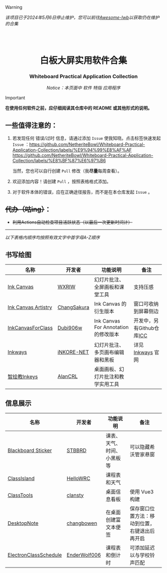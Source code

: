 > [!WARNING]
>_该项目已于2024年5月6日停止维护，您可以前往[Awesome-Iwb](https://github.com/Awesome-Iwb/Awesome-Iwb)以获取仍在维护的合集_

</br>
</br>
<div align="center">

# 白板大屏实用软件合集
### Whiteboard Practical Application Collection

_Notice：本页面中 软件 特指 应用程序_

</div>

> [!IMPORTANT]
> **在使用任何软件之前，应仔细阅读其仓库中的 README 或其他形式的说明。**

## 一些值得注意的：

1. 若发现任何 错误/过时 信息，请通过添加 `Issue` 使我知晓。点击标签快速发起 `Issue` ：https://github.com/NetheriteBowl/Whiteboard-Practical-Application-Collection/labels/%E9%94%99%E8%AF%AF https://github.com/NetheriteBowl/Whiteboard-Practical-Application-Collection/labels/%E8%BF%87%E6%97%B6

   当然，您也可以自行创建 `Pull` 修改（我**尽量**每周查看）。
2. 欢迎添加内容！请创建 `Pull` ，按照表格格式添加。
3. 对于软件本体的错误，应在正确途径报告，而不是在本仓库发起 `Issue` 。

## ~~代办（咕ing）~~：
- ~~利用Actions自动检查项目活跃状态（以最后一次更新时间计）~~
--------
_以下表格内顺序均按照有效文字中首字母A-Z顺序_
## 书写绘图

| 名称 | 开发者 | 功能说明 | 备注 |
| - | - | - | -|
| [Ink Canvas](https://github.com/WXRIW/Ink-Canvas) | [WXRIW](https://github.com/WXRIW) | 幻灯片批注、全屏画板和课堂工具| 支持压感 |
| [Ink Canvas Artistry](https://github.com/ChangSakura/Ink-Canvas)| [ChangSakura](https://github.com/ChangSakura) | Ink Canvas 的衍生版本 | 窗口可收纳到屏幕侧边 |
| [InkCanvasForClass](https://gitea.bliemhax.com/kriastans/InkCanvasForClass) | [Dubi906w](https://github.com/kriastans) | Ink Canvas For Annotation 的修改版本 | 开发中，另有Github仓库[ICC](https://github.com/kriastans/InkCanvasForClass) |
| [Inkways](https://inkore.net/products/inkways) | [iNKORE-NET](https://github.com/iNKORE-NET) | 幻灯片批注、多页画布编辑器和黑板 | 详见 [Inkways](https://inkore.net/products/inkways/) 官网 |
| [智绘教Inkeys](https://github.com/Alan-CRL/Intelligent-Drawing-Teaching) | [AlanCRL](https://github.com/Alan-CRL) | 桌面画板、幻灯片批注和教学实用工具 |  |

## 信息展示

| 名称 | 开发者 | 功能说明 | 备注 |
| - | - | - | -|
| [Blackboard Sticker](https://github.com/STBBRD/ZongziTEK-Blackboard-Sticker) | [STBBRD](https://github.com/STBBRD) | 课表、天气、时间、小黑板等 | 可以隐藏希沃管家悬窗 |
| [ClassIsland](https://github.com/HelloWRC/ClassIsland) | [HelloWRC](https://github.com/HelloWRC) | 课程表和天气 |  |
| [ClassTools](https://github.com/clansty/ClassTools) | [clansty](https://github.com/clansty) | 桌面信息看板 | 使用 Vue3 构建 |
| [DesktopNote](https://github.com/changbowen/DesktopNote) | [changbowen](https://github.com/changbowen) | 在桌面创建富文本便签 | 保存窗口位置方法：移动到位置，右键退出后再开启 |
| [ElectronClassSchedule](https://github.com/EnderWolf006/ElectronClassSchedule) | [EnderWolf006](https://github.com/EnderWolf006) | 课程表和倒计时 | 可添加延迟以与学校铃声匹配 |
